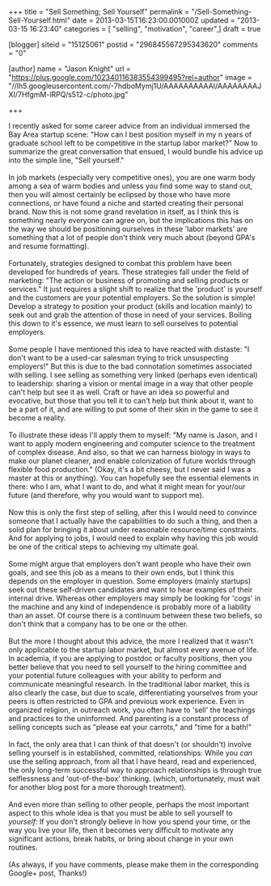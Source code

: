 +++
title = "Sell Something; Sell Yourself"
permalink = "/Sell-Something-Sell-Yourself.html"
date = 2013-03-15T16:23:00.001000Z
updated = "2013-03-15 16:23:40"
categories = [ "selling", "motivation", "career",]
draft = true

[blogger]
siteid = "15125061"
postid = "296845567295343620"
comments = "0"

[author]
name = "Jason Knight"
url = "https://plus.google.com/102340116383554399495?rel=author"
image = "//lh5.googleusercontent.com/-7hdboMymj1U/AAAAAAAAAAI/AAAAAAAAJXI/7HfgmM-lRPQ/s512-c/photo.jpg"

+++

<div class="css-full-post-content js-full-post-content">
I recently asked for some career advice from an individual immersed the Bay Area startup scene: "How can I best position myself in my n years of graduate school left to be competitive in the startup labor market?" Now to summarize the great conversation that ensued, I would bundle his advice up into the simple line, "Sell yourself." <br /><br />In job markets (especially very competitive ones), you are one warm body among a sea of warm bodies and unless you find some way to stand out, then you will almost certainly be eclipsed by those who have more connections, or have found a niche and started creating their personal brand. Now this is not some grand revelation in itself, as I think this is something nearly everyone can agree on, but the implications this has on the way we should be positioning ourselves in these 'labor markets' are something that a lot of people don't think very much about (beyond GPA's and resume formatting). <br /><br />Fortunately, strategies designed to combat this problem have been developed for hundreds of years. These strategies fall under the field of marketing: "The action or business of promoting and selling products or services." It just requires a slight shift to realize that the 'product' is yourself and the customers are your potential employers. So the solution is simple! Develop a strategy to position your product (skills and location mainly) to seek out and grab the attention of those in need of your services. Boiling this down to it's essence, we must learn to sell ourselves to potential employers.<br /><br />Some people I have mentioned this idea to have reacted with distaste: "I don't want to be a used-car salesman trying to trick unsuspecting employers!" But this is due to the bad connotation sometimes associated with selling. I see selling as something very linked (perhaps even identical) to leadership: sharing a vision or mental image in a way that other people can't help but see it as well. Craft or have an idea so powerful and evocative, but those that you tell it to can't help but think about it, want to be a part of it, and are willing to put some of their skin in the game to see it become a reality. <br /><br />To illustrate these ideas I'll apply them to myself: "My name is Jason, and I want to apply modern engineering and computer science to the treatment of complex disease. And also, so that we can harness biology in ways to make our planet cleaner, and enable colonization of future worlds through flexible food production." (Okay, it's a bit cheesy, but I never said I was a master at this or anything). You can hopefully see the essential elements in there: who I am, what I want to do, and what it might mean for your/our future (and therefore, why you would want to support me). <br /><br />Now this is only the first step of selling, after this I would need to convince someone that I actually have the capabilities to do such a thing, and then a solid plan for bringing it about under reasonable resource/time constraints. And for applying to jobs, I would need to explain why having this job would be one of the critical steps to achieving my ultimate goal. <br /><br />Some might argue that employers don't want people who have their own goals, and see this job as a means to their own ends, but I think this depends on the employer in question. Some employers (mainly startups) seek out these self-driven candidates and want to hear examples of their internal drive. Whereas other employers may simply be looking for 'cogs' in the machine and any kind of independence is probably more of a liability than an asset. Of course there is a continuum between these two beliefs, so don't think that a company has to be one or the other.<br /><br />But the more I thought about this advice, the more I realized that it wasn't only applicable to the startup labor market, but almost every avenue of life. In academia, if you are applying to postdoc or faculty positions, then you better believe that you need to sell yourself to the hiring committee and your potential future colleagues with your ability to perform and communicate meaningful research. In the traditional labor market, this is also clearly the case, but due to scale, differentiating yourselves from your peers is often restricted to GPA and previous work experience. Even in organized religion, in outreach work, you often have to 'sell' the teachings and practices to the uninformed. And parenting is a constant process of selling  concepts such as "please eat your carrots," and "time for a bath!"<br /><br />In fact, the only area that I can think of that doesn't (or shouldn't) involve selling yourself is in established, committed, relationships: While you <i>can</i> use the selling approach, from all that I have heard, read and experienced, the only long-term successful way to approach relationships is through true selflessness and 'out-of-the-box' thinking. (which, unfortunately, must wait for another blog post for a more thorough treatment).<br /><br />And even more than selling to other people, perhaps the most important aspect to this whole idea is that you must be able to sell yourself to <i>yourself</i>: If you don't strongly believe in how you spend your time, or the way you live your life, then  it becomes very difficult to motivate any significant actions, break habits, or bring about change in your own routines.<br /><br />(As always, if you have comments, please make them in the corresponding Google+ post, Thanks!)
</div>